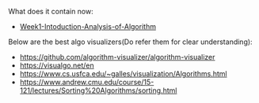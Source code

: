 
What does it contain now:
- [Week1-Intoduction-Analysis-of-Algorithm](/Week1-Intoduction-Analysis-of-Algorithm/)


Below are the best algo visualizers(Do refer them for clear understanding):
- https://github.com/algorithm-visualizer/algorithm-visualizer
- https://visualgo.net/en
- https://www.cs.usfca.edu/~galles/visualization/Algorithms.html
- https://www.andrew.cmu.edu/course/15-121/lectures/Sorting%20Algorithms/sorting.html
